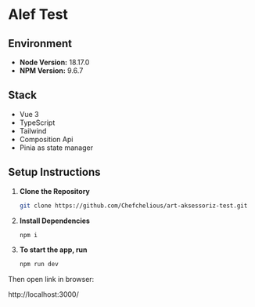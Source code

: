 
# Alef Test

## Environment

- **Node Version:** 18.17.0
- **NPM Version:** 9.6.7

## Stack

- Vue 3
- TypeScript
- Tailwind
- Composition Api
- Pinia as state manager

## Setup Instructions

1. **Clone the Repository**

   ```bash
   git clone https://github.com/Chefchelious/art-aksessoriz-test.git

2. **Install Dependencies**

   ```bash
   npm i

3. **To start the app, run**

   ```bash
   npm run dev

Then open link in browser:

http://localhost:3000/

